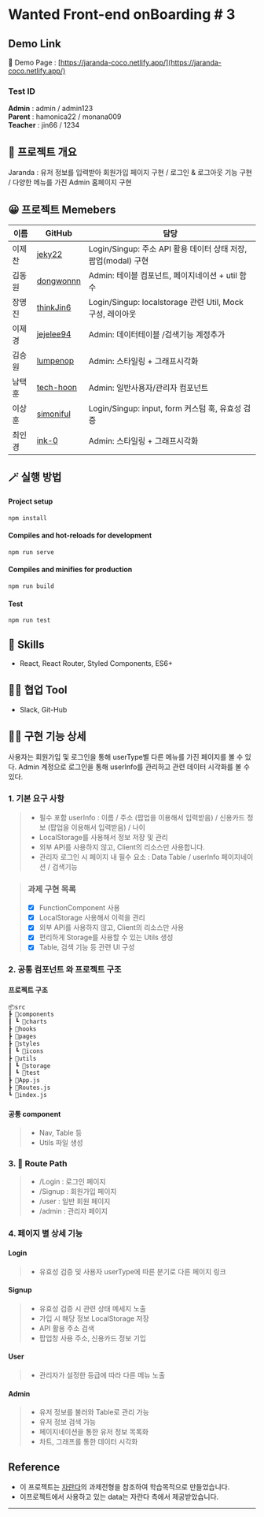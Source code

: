 # Wanted Front-end onBoarding # 3

## Demo Link

🔗 Demo Page : [https://jaranda-coco.netlify.app/](https://jaranda-coco.netlify.app/)

### Test ID

**Admin**   : admin / admin123 </br>
**Parent**  : hamonica22 / monana009 </br>
**Teacher** : jin66 / 1234 </br>

## 💬 프로젝트 개요

Jaranda : 유저 정보를 입력받아 회원가입 페이지 구현 / 로그인 & 로그아웃 기능 구현 / 다양한 메뉴를 가진 Admin 홈페이지 구현

## 😀 프로젝트 Memebers

| 이름   | GitHub                                    | 담당                                                           |
| ------ | ----------------------------------------- | -------------------------------------------------------------- |
| 이제찬 | [jeky22](https://github.com/jeky22)       | Login/Singup: 주소 API 활용 데이터 상태 저장, 팝업(modal) 구현 |
| 김동원 | [dongwonnn](https://github.com/dongwonnn) | Admin: 테이블 컴포넌트, 페이지네이션 + util 함수               |
| 장명진 | [thinkJin6](https://github.com/thinkJin6) | Login/Singup: localstorage 관련 Util, Mock 구성, 레이아웃      |
| 이제경 | [jejelee94](https://github.com/jejelee94) | Admin: 데이터테이블 /검색기능 계정추가                         |
| 김승원 | [lumpenop](https://github.com/lumpenop)   | Admin: 스타일링 + 그래프시각화                                 |
| 남택훈 | [tech-hoon](https://github.com/tech-hoon) | Admin: 일반사용자/관리자 컴포넌트                              |
| 이상훈 | [simoniful](https://github.com/simoniful) | Login/Singup: input, form 커스텀 훅, 유효성 검증               |
| 최인경 | [ink-0](https://github.com/ink-0)         | Admin: 스타일링 + 그래프시각화                                 |

## 🪄 실행 방법

#### Project setup

`npm install`

#### Compiles and hot-reloads for development

`npm run serve`

#### Compiles and minifies for production

`npm run build`

#### Test

`npm run test`

## 🔧 Skills

- React, React Router, Styled Components, ES6+

## 🐱‍👤 협업 Tool

- Slack, Git-Hub

## 👍🏻 구현 기능 상세

사용자는 회원가입 및 로그인을 통해 userType별 다른 메뉴를 가진 페이지를 볼 수 있다.
Admin 계정으로 로그인을 통해 userInfo를 관리하고 관련 데이터 시각화를 볼 수 있다.

### 1. 기본 요구 사항

> - 필수 포함 userInfo : 이름 / 주소 (팝업을 이용해서 입력받음) / 신용카드 정보 (팝업을 이용해서 입력받음) / 나이
> - LocalStorage를 사용해서 정보 저장 및 관리
> - 외부 API를 사용하지 않고, Client의 리소스만 사용합니다.
> - 관리자 로그인 시 페이지 내 필수 요소 : Data Table / userInfo 페이지네이션 / 검색기능

> ### 과제 구현 목록
>
> - [x] FunctionComponent 사용
> - [x] LocalStorage 사용해서 이력을 관리
> - [x] 외부 API를 사용하지 않고, Client의 리소스만 사용
> - [x] 편리하게 Storage를 사용할 수 있는 Utils 생성
> - [x] Table, 검색 기능 등 관련 UI 구성

### 2. 공통 컴포넌트 와 프로젝트 구조

#### 프로젝트 구조

```html
📦src
┣ 📂components 
┃ ┗ 📂charts
┣ 📂hooks
┣ 📂pages
┣ 📂styles
┃ ┗ 📂icons
┣ 📂utils
┃ ┗ 📂storage
┃ ┗ 📂test
┣ 📜App.js
┣ 📜Routes.js
┗ 📜index.js
```

#### 공통 component

> - Nav, Table 등
> - Utils 파일 생성

### 3. 📎 Route Path

> - /Login : 로그인 페이지
> - /Signup : 회원가입 페이지
> - /user : 일반 회원 페이지
> - /admin : 관리자 페이지

### 4. 페이지 별 상세 기능

#### Login

> - 유효성 검증 및 사용자 userType에 따른 분기로 다른 페이지 링크

#### Signup

> - 유효성 검증 시 관련 상태 메세지 노출
> - 가입 시 해당 정보 LocalStorage 저장
> - API 활용 주소 검색
> - 팝업창 사용 주소, 신용카드 정보 기입

#### User

> - 관리자가 설정한 등급에 따라 다른 메뉴 노출

#### Admin

> - 유저 정보를 불러와 Table로 관리 가능
> - 유저 정보 검색 가능
> - 페이지네이션을 통한 유저 정보 목록화
> - 차트, 그래프를 통한 데이터 시각화

## Reference

- 이 프로젝트는 [자란다](https://jaranda.kr/index_parent)의 과제전형을 참조하여 학습목적으로 만들었습니다.
- 이프로젝트에서 사용하고 있는 data는 자란다 측에서 제공받았습니다.

---
